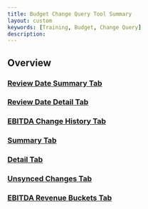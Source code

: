 ```yaml
---
title: Budget Change Query Tool Summary
layout: custom
keywords: [Training, Budget, Change Query]
description: 
---
```


## Overview

### [ Review Date Summary Tab ](/bApps/InterjectTraining/Budget/BudgetChangeQuery_ReviewDateSummary.html)


### [ Review Date Detail Tab ](/bApps/InterjectTraining/Budget/BudgetChangeQuery_ReviewDateDetail.html)


### [ EBITDA Change History Tab ](/bApps/InterjectTraining/Budget/BudgetChangeQuery_EBITDAChangeHistory.html)


### [ Summary Tab ](/bApps/InterjectTraining/Budget/BudgetChangeQuery_Summary.html)


### [ Detail Tab ](/bApps/InterjectTraining/Budget/BudgetChangeQuery_Detail.html)


### [ Unsynced Changes Tab ](/bApps/InterjectTraining/Budget/BudgetChangeQuery_UnsyncedChanges.html)


### [ EBITDA Revenue Buckets Tab ](/bApps/InterjectTraining/Budget/BudgetChangeQuery_EBITDARevenueBuckets.html)